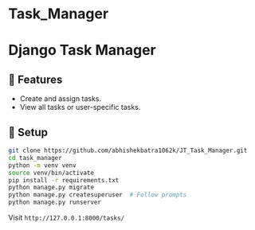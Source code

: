 # Task_Manager
# Django Task Manager

## 🚀 Features
- Create and assign tasks.
- View all tasks or user-specific tasks.

## 📂 Setup
```bash
git clone https://github.com/abhishekbatra1062k/JT_Task_Manager.git
cd task_manager
python -m venv venv
source venv/bin/activate
pip install -r requirements.txt
python manage.py migrate
python manage.py createsuperuser  # Follow prompts
python manage.py runserver
```
Visit `http://127.0.0.1:8000/tasks/`